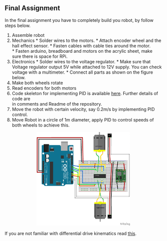 ## Final Assignment

In the final assignment you have to completely build you robot, by follow steps below. 
1. Assemble robot
  1. Mechanics
    * Solder wires to the motors.
    * Attach encoder wheel and the hall effect sensor.
    * Fasten cables with cable ties around the motor.  
    * Fasten arduino, breadboard and motors on the acrylic sheet, make sure there is space for RPi.
  2. Electronics
    * Solder wires to the voltage regulator.
    * Make sure that Voltage regulator output 5V while attached to 12V supply. You can check voltage with a multimeter.
    * Connect all parts as shown on the figure below.
2. Make both wheels rotate
3. Read encoders for both motors
4. Code skeleton for implementing PID is available [here](https://github.com/KTH-EL2222/code/archive/master.zip). Further details of code are    
   in comments and Readme of the repository. 
5. Move the robot with certain velocity, say 0.2m/s by implementing PID control.
6. Move Robot in a circle of 1m diameter, apply PID to control speeds of both wheels to achieve this. 

<center>
<img src="workshop1/breadbord_schematics.png" alt="two_motors" width="300"/>
</center>

If you are not familiar with differential drive kinematics read [this](https://chess.eecs.berkeley.edu/eecs149/documentation/differentialDrive.pdf).
